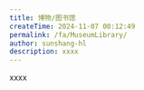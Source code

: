 ```yaml
---
title: 博物/图书馆
createTime: 2024-11-07 00:12:49
permalink: /fa/MuseumLibrary/
author: sunshang-hl
description: xxxx
---
```


xxxx